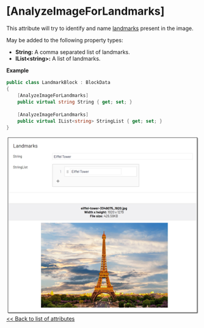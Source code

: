 # [AnalyzeImageForLandmarks]
This attribute will try to identify and name [landmarks](https://docs.microsoft.com/en-us/azure/cognitive-services/computer-vision/concept-detecting-domain-content) present in the image.

May be added to the following property types:

- **String:** A comma separated list of landmarks.
- **IList&lt;string&gt;:** A list of landmarks.

**Example**
``` C#
public class LandmarkBlock : BlockData
{
    [AnalyzeImageForLandmarks]
    public virtual string String { get; set; }

    [AnalyzeImageForLandmarks]
    public virtual IList<string> StringList { get; set; }
}
```
![Landmarks](./img/Landmarks.jpg)
[<< Back to list of attributes](../Attributes.md)